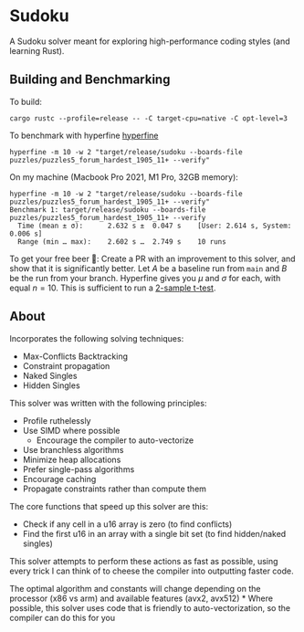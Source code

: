 # Sudoku
A Sudoku solver meant for exploring high-performance coding styles (and learning Rust).

## Building and Benchmarking

To build:
```
cargo rustc --profile=release -- -C target-cpu=native -C opt-level=3
```

To benchmark with hyperfine [hyperfine](https://crates.io/crates/hyperfine)
```
hyperfine -m 10 -w 2 "target/release/sudoku --boards-file puzzles/puzzles5_forum_hardest_1905_11+ --verify"
```

On my machine (Macbook Pro 2021, M1 Pro, 32GB memory):
```
hyperfine -m 10 -w 2 "target/release/sudoku --boards-file puzzles/puzzles5_forum_hardest_1905_11+ --verify"
Benchmark 1: target/release/sudoku --boards-file puzzles/puzzles5_forum_hardest_1905_11+ --verify
  Time (mean ± σ):      2.632 s ±  0.047 s    [User: 2.614 s, System: 0.006 s]
  Range (min … max):    2.602 s …  2.749 s    10 runs
```

To get your free beer 🍻:
Create a PR with an improvement to this solver, and show that it is significantly better.
Let $A$ be a baseline run from `main` and $B$ be the run from your branch. Hyperfine gives you $\mu$ and $\sigma$ for each, with equal $n = 10$.
This is sufficient to run a [2-sample t-test](https://www.wolframalpha.com/input?i=two+sample+t+test).


## About

Incorporates the following solving techniques:
  * Max-Conflicts Backtracking
  * Constraint propagation
  * Naked Singles
  * Hidden Singles

This solver was written with the following principles:
  * Profile ruthelessly
  * Use SIMD where possible
    * Encourage the compiler to auto-vectorize
  * Use branchless algorithms 
  * Minimize heap allocations
  * Prefer single-pass algorithms
  * Encourage caching
  * Propagate constraints rather than compute them

The core functions that speed up this solver are this:
  * Check if any cell in a u16 array is zero (to find conflicts)
  * Find the first u16 in an array with a single bit set (to find hidden/naked singles)

This solver attempts to perform these actions as fast as possible, using every trick I can think of to cheese the compiler into outputting faster code.

The optimal algorithm and constants will change depending on the processor (x86 vs arm) and available features (avx2, avx512)
    * Where possible, this solver uses code that is friendly to auto-vectorization, so the compiler can do this for you
